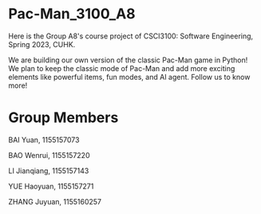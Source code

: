 # Pac-Man_3100_A8
Here is the Group A8's course project of CSCI3100: Software Engineering, Spring 2023, CUHK. 

We are building our own version of the classic Pac-Man game in Python! We plan to keep the classic mode of Pac-Man and add more exciting elements like powerful items, fun modes, and AI agent. Follow us to know more!


# Group Members

BAI Yuan, 1155157073

BAO Wenrui, 1155157220

LI Jianqiang, 1155157143

YUE Haoyuan, 1155157271

ZHANG Juyuan, 1155160257

